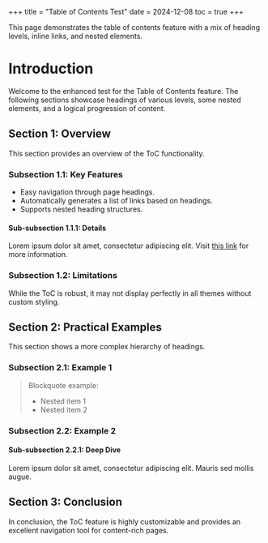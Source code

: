 +++
title = "Table of Contents Test"
date = 2024-12-08
toc = true
+++

This page demonstrates the table of contents feature with a mix of heading
levels, inline links, and nested elements.

<!-- more -->

# Introduction

Welcome to the enhanced test for the Table of Contents feature. The following
sections showcase headings of various levels, some nested elements, and a
logical progression of content.

## Section 1: Overview

This section provides an overview of the ToC functionality.

### Subsection 1.1: Key Features

- Easy navigation through page headings.
- Automatically generates a list of links based on headings.
- Supports nested heading structures.

#### Sub-subsection 1.1.1: Details

Lorem ipsum dolor sit amet, consectetur adipiscing elit. Visit
[this link](https://example.com) for more information.

### Subsection 1.2: Limitations

While the ToC is robust, it may not display perfectly in all themes without
custom styling.

## Section 2: Practical Examples

This section shows a more complex hierarchy of headings.

### Subsection 2.1: Example 1

> Blockquote example:
>
> - Nested item 1
> - Nested item 2

### Subsection 2.2: Example 2

#### Sub-subsection 2.2.1: Deep Dive

Lorem ipsum dolor sit amet, consectetur adipiscing elit. Mauris sed mollis
augue.

## Section 3: Conclusion

In conclusion, the ToC feature is highly customizable and provides an excellent
navigation tool for content-rich pages.
